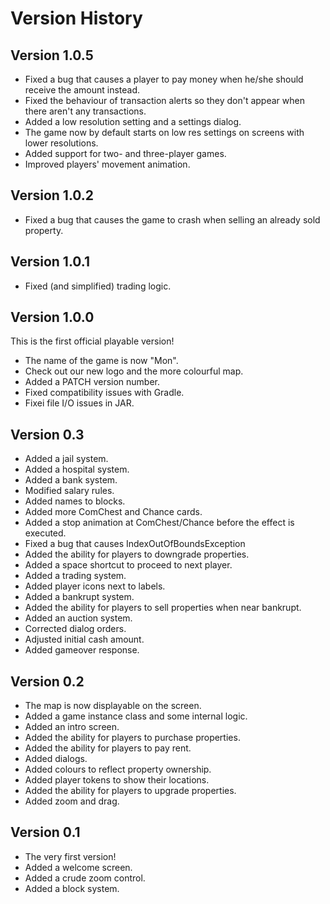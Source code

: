 # Version History
## Version 1.0.5
* Fixed a bug that causes a player to pay money when he/she should receive the amount instead.
* Fixed the behaviour of transaction alerts so they don't appear when there aren't any transactions.
* Added a low resolution setting and a settings dialog.
* The game now by default starts on low res settings on screens with lower resolutions. 
* Added support for two- and three-player games.
* Improved players' movement animation.

## Version 1.0.2
* Fixed a bug that causes the game to crash when selling an already sold property.

## Version 1.0.1
* Fixed (and simplified) trading logic.

## Version 1.0.0
This is the first official playable version!
* The name of the game is now "Mon".
* Check out our new logo and the more colourful map.
* Added a PATCH version number.
* Fixed compatibility issues with Gradle.
* Fixei file I/O issues in JAR.

## Version 0.3
* Added a jail system.
* Added a hospital system.
* Added a bank system.
* Modified salary rules.
* Added names to blocks.
* Added more ComChest and Chance cards.
* Added a stop animation at ComChest/Chance before the effect is executed.
* Fixed a bug that causes IndexOutOfBoundsException
* Added the ability for players to downgrade properties.
* Added a space shortcut to proceed to next player.
* Added a trading system.
* Added player icons next to labels.
* Added a bankrupt system.
* Added the ability for players to sell properties when near bankrupt.
* Added an auction system.
* Corrected dialog orders.
* Adjusted initial cash amount.
* Added gameover response.

## Version 0.2
* The map is now displayable on the screen.
* Added a game instance class and some internal logic.
* Added an intro screen.
* Added the ability for players to purchase properties.
* Added the ability for players to pay rent.
* Added dialogs.
* Added colours to reflect property ownership.
* Added player tokens to show their locations.
* Added the ability for players to upgrade properties.
* Added zoom and drag.

## Version 0.1
* The very first version!
* Added a welcome screen.
* Added a crude zoom control.
* Added a block system.